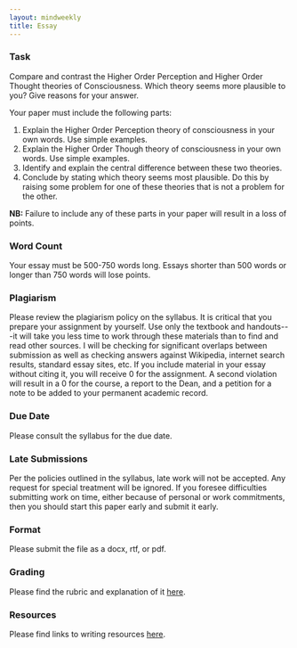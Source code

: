 ```yaml
---
layout: mindweekly
title: Essay
---
```

  

### Task

Compare and contrast the Higher Order Perception and Higher Order Thought theories of Consciousness. Which theory seems more plausible to you? Give reasons for your answer. 

Your paper must include the following parts:     

1. Explain the Higher Order Perception theory of consciousness in your own words. Use simple examples. 
1. Explain the Higher Order Though theory of consciousness in your own words. Use simple examples. 
3. Identify and explain the central difference between these two theories. 
4. Conclude by stating which theory seems most plausible. Do this by raising some problem for one of these theories that is not a problem for the other.
	   

**NB:** Failure to include any of these parts in your paper will result in a loss of points. 


### Word Count

Your essay must be 500-750 words long. Essays shorter than 500 words or longer than 750 words will lose points.

### Plagiarism

Please review the plagiarism policy on the syllabus. It is critical that you prepare your assignment by yourself. Use only the textbook and handouts---it will take you less time to work through these materials than to find and read other sources. I will be checking for significant overlaps between submission as well as checking answers against Wikipedia, internet search results, standard essay sites, etc. If you include material in your essay without citing it, you will receive 0 for the assignment. A second violation will result in a 0 for the course, a report to the Dean, and a petition for a note to be added to your permanent academic record. 

### Due Date
Please consult the syllabus for the due date.

### Late Submissions

Per the policies outlined in the syllabus, late work will not be accepted. Any request for special treatment will be ignored. If you foresee difficulties submitting work on time, either because of personal or work commitments, then you should start this paper early and submit it early. 

### Format
Please submit the file as a docx, rtf, or pdf. 

### Grading
Please find the rubric and explanation of it [here](/Teaching/Grading/).

### Resources
Please find links to writing resources [here](/Teaching/Resources/).








